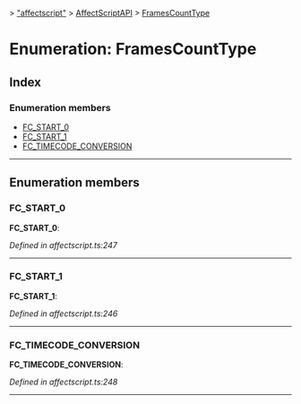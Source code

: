 [](../README.md) > ["affectscript"](../modules/_affectscript_.md) > [AffectScriptAPI](../modules/_affectscript_.affectscriptapi.md) > [FramesCountType](/_affectscript_.affectscriptapi.framescounttype.md)

# Enumeration: FramesCountType

## Index

### Enumeration members

* [FC_START_0](_affectscript_.affectscriptapi.framescounttype.md#fc_start_0)
* [FC_START_1](_affectscript_.affectscriptapi.framescounttype.md#fc_start_1)
* [FC_TIMECODE_CONVERSION](_affectscript_.affectscriptapi.framescounttype.md#fc_timecode_conversion)

---

## Enumeration members

<a id="fc_start_0"></a>

###  FC_START_0

**FC_START_0**: 

*Defined in affectscript.ts:247*

___
<a id="fc_start_1"></a>

###  FC_START_1

**FC_START_1**: 

*Defined in affectscript.ts:246*

___
<a id="fc_timecode_conversion"></a>

###  FC_TIMECODE_CONVERSION

**FC_TIMECODE_CONVERSION**: 

*Defined in affectscript.ts:248*

___

